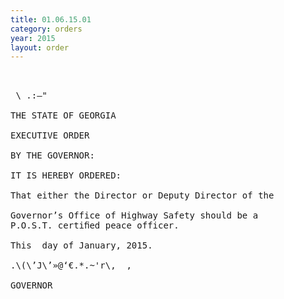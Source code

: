 ```yaml
---
title: 01.06.15.01
category: orders
year: 2015
layout: order
---
```


<pre> 

 \ .:—"

THE STATE OF GEORGIA

EXECUTIVE ORDER

BY THE GOVERNOR:

IT IS HEREBY ORDERED:

That either the Director or Deputy Director of the

Governor’s Office of Highway Safety should be a
P.O.S.T. certiﬁed peace officer.

This  day of January, 2015.

.\(\’J\’»@‘€.*.~'r\,  ,

GOVERNOR

</pre>
